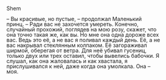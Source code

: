 # Shem
<!DOCTYPE html>
<html lang="ru">
    <head>
<meta charset="utf-8">
<title>Nero block</title>
<style type="text/css">
*{
    padding: 0;
    margin: 0;
    border: 0;
}
*,*:before,*:after{
-moz-box-sizing: border-box;
-webkit-box-sizing: border-box;
box-sizing: border-box;
}
:focus, :active {outline: none;}
a:focus, a:active {outline: none;}
nav, header, footer, aside {display: block;}
html, body {
    height: 100%;
    width: 100%;
    font-size: 100%;
    line-height: 1;
    font-size: 14px;
    -ms-text-size-adjust: 100%;
    -moz-text-size-adjust: 100%;
    -webkit-text-size-adjust: 100%;
    }
    input, button, textarea {font-family: inherit;}
    input::-ms-clear {display: none;}
    button {cursor: pointer;}
    button::-moz-focus-inner {padding: 0; border: 0;}
    a, a:visited {text-decoration: none;}
    a:hover {text-decoration: none;}
    ul, li {list-style: none;}
    img {vertical-align: top;}
h1, h2, h3, h4, h5, h6 {font-size: inherit; font-weight: 400;}

.block {
border: black solid 3px;
border-radius: 20px;
margin: 30px 30px 0 20px;
padding: 50% 10% 50% 10%;
max-width: 1000px;
background-image: url(https://cs8.pikabu.ru/post_img/big/2016/05/03/0/1462224311122833219.jpg);
background-repeat: no-repeat;
background-position: center;
background-size: cover;
color: rgba(243, 109, 20, 0.5);
text-align: justify;
}
</style>
</head>
<body>
    <div class="block">– Вы красивые, но пустые, – продолжал Маленький принц. – Ради вас не захочется умереть. Конечно, случайный прохожий, поглядев на мою розу, скажет, что она точно такая же, как вы. Но мне она одна дороже всех вас. Ведь это её, а не вас я поливал каждый день. Её, а не вас накрывал стеклянным колпаком. Её загораживал ширмой, оберегая от ветра. Для неё убивал гусениц, только двух или трех оставил, чтобы вывелись бабочки. Я слушал, как она жаловалась и как хвастала, я прислушивался к ней, даже когда она умолкала. Она – моя.</div>
</body>
</html>
